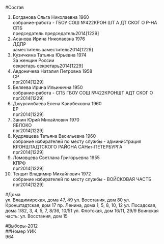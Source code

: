 #Состав  
1. Богданова Ольга Николаевна 1960  
    собрание-работа - ГБОУ СОШ №422КРОН ШТ А ДТ СКОГ О Р-НА СПБ  
    председатель председатель2014[1229]  
2. Асанова Ирина Николаевна 1976  
    ЛДПР  
    заместитель заместитель2014[1229]  
3. Кузичкина Татьяна Юрьевна 1974  
    За женщин России  
    секретарь секретарь2014[1229]  
4. Авдоничева Наталия Петровна 1958  
    СР  
    прг2014[1229]  
5. Беляева Ирина Ильинична 1950  
    собрание-работа - СПБ ГБОУ СОШ №422КРОНШТ АДТ СКОГ О  
    прг2014[1229]  
6. Джурсинбаева Елена Каирбековна 1960  
    ЕР  
    прг2014[1229]  
7. Занин Юрий Михайлович 1970  
    ЯБЛОКО  
    прг2014[1229]  
8. Кудрявцева Татьяна Васильевна 1960  
    собрание избирателей по месту службы - администрация КРОНШТАДТСКОГО РАЙОНА САНкт-ПЕТЕРБУРГА  
    прг2014[1229]  
9. Ломовцева Светлана Григорьевна 1955  
    КПРФ  
    прг2014[1229]  
10. Тендит Владимир Михайлович 1972  
    собрание избирателей по месту службы - ВОЙСКОВАЯ ЧАСТБ  
    прг2014[1229]  
  
#Дома  
ул. Владимирская, дома 47, 49 ул. Восстания, дом 80 ул. Кронштадтская, дом 17 пр. Ленина, дома 1, 5, 8, 10, 12 ул. Посадская, дома 1/82, 3, 4, 5, 7, 8/36, 10/51 ул. Флотская, дом 16/11, 29/9 Воинская часть: ул. Восстания, дом 15  
  
#Выборы-2012  
##Номер УИК  
964  
